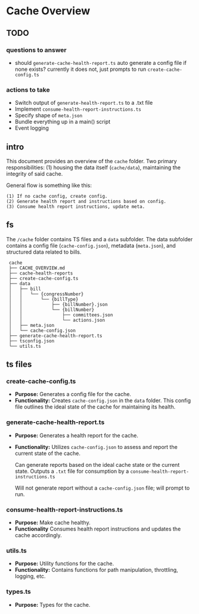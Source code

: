 # Cache Overview

## TODO

### questions to answer

- should `generate-cache-health-report.ts` auto generate a config file if none exists? currently it does not, just prompts to run `create-cache-config.ts`

### actions to take
- Switch output of `generate-health-report.ts` to a .txt file
- Implement `consume-health-report-instructions.ts`
- Specify shape of `meta.json`
- Bundle everything up in a main() script
- Event logging

## intro

This document provides an overview of the `cache` folder. Two primary responsibilities: (1) housing the data itself (`cache/data`), maintaining the integrity of said cache.

General flow is something like this:

```
(1) If no cache config, create config.
(2) Generate health report and instructions based on config.
(3) Consume health report instructions, update meta.
```

## fs

The `/cache` folder contains TS files and a `data` subfolder. The data subfolder contains a config file (`cache-config.json`), metadata (`meta.json`), and structured data related to bills.

```
 cache
 ├── CACHE_OVERVIEW.md
 ├── cache-health-reports
 ├── create-cache-config.ts
 ├── data
 │   ├── bill
 │   │   └── {congressNumber}
 │   │       └── {billType}
 │   │           ├── {billNumber}.json
 │   │           └── {billNumber}
 │   │               ├── committees.json
 │   │               └── actions.json
 │   ├── meta.json
 │   └── cache-config.json
 ├── generate-cache-health-report.ts
 ├── tsconfig.json
 └── utils.ts
```

## ts files

### create-cache-config.ts

- **Purpose:** Generates a config file for the cache.
- **Functionality:** Creates `cache-config.json` in the `data` folder. This config file outlines the ideal state of the cache for maintaining its health.

### generate-cache-health-report.ts

- **Purpose:** Generates a health report for the cache.
- **Functionality:** Utilizes `cache-config.json` to assess and report the current state of the cache.

  Can generate reports based on the ideal cache state or the current state. Outputs a `.txt` file for consumption by a `consume-health-report-instructions.ts`

  Will not generate report without a `cache-config.json` file; will prompt to run.

### consume-health-report-instructions.ts

- **Purpose:** Make cache healthy.
- **Functionality** Consumes health report instructions and updates the cache accordingly.

### utils.ts

- **Purpose:** Utility functions for the cache.
- **Functionality:** Contains functions for path manipulation, throttling, logging, etc.

### types.ts

- **Purpose:** Types for the cache.
